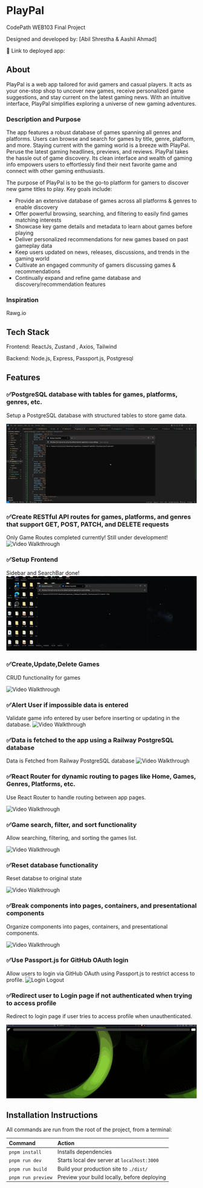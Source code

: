 # PlayPal

CodePath WEB103 Final Project

Designed and developed by: [Abil Shrestha & Aashil Ahmad]

🔗 Link to deployed app:

## About

PlayPal is a web app tailored for avid gamers and casual players. It acts as your one-stop shop to uncover new games, receive personalized game suggestions, and stay current on the latest gaming news. With an intuitive interface, PlayPal simplifies exploring a universe of new gaming adventures.

### Description and Purpose

The app features a robust database of games spanning all genres and platforms. Users can browse and search for games by title, genre, platform, and more. Staying current with the gaming world is a breeze with PlayPal. Peruse the latest gaming headlines, previews, and reviews. PlayPal takes the hassle out of game discovery. Its clean interface and wealth of gaming info empowers users to effortlessly find their next favorite game and connect with other gaming enthusiasts.

The purpose of PlayPal is to be the go-to platform for gamers to discover new game titles to play. Key goals include:

<ul>
    <Li>Provide an extensive database of games across all platforms & genres to enable discovery</Li>
    <Li>Offer powerful browsing, searching, and filtering to easily find games matching interests</Li>
    <Li>Showcase key game details and metadata to learn about games before playing</Li>
    <Li>Deliver personalized recommendations for new games based on past gameplay data</Li>
    <Li>Keep users updated on news, releases, discussions, and trends in the gaming world</Li>
    <Li>Cultivate an engaged community of gamers discussing games & recommendations</Li>
    <Li>Continually expand and refine game database and discovery/recommendation features</Li>
</ul>

### Inspiration

Rawg.io

## Tech Stack

Frontend: ReactJs, Zustand , Axios, Tailwind 

Backend: Node.js, Express, Passport.js, Postgresql

## Features



### ✅PostgreSQL database with tables for games, platforms, genres, etc. 

Setup a PostgreSQL database with structured tables to store game data.

<img src='./client/public/feature.gif' title='db setuo' width='' alt='Video Walkthrough' />


### ✅Create RESTful API routes for games, platforms, and genres that support GET, POST, PATCH, and DELETE requests

Only Game Routes completed currently! Still under development!
<img src='./client/public/api.gif' title='api setup' width='' alt='Video Walkthrough' />

### ✅Setup Frontend 

Sidebar and SearchBar done!
<img src='./client/public/dt.gif' title='frontend setup' width='' alt='Video Walkthrough' />

### ✅Create,Update,Delete Games

CRUD functionality for games

<img src='./client/public/Add_edit_delete.gif' title='CRUD Data' width='' alt='Video Walkthrough' />


### ✅Alert User if impossible data is entered

Validate game info entered by user before inserting or updating in the database.
<img src='./client/public/Validate_data.gif' title='Validate Data' width='' alt='Video Walkthrough' />

### ✅Data is fetched to the app using a Railway PostgreSQL database

Data is Fetched from Railway PostgreSQL database
<img src='./client/public/Data_from_Db.gif' title=' Data From Db' width='' alt='Video Walkthrough' />


### ✅React Router for dynamic routing to pages like Home, Games, Genres, Platforms, etc.

Use React Router to handle routing between app pages.

<img src='./client/public/Dynamic Routes.gif' title='dynamic Router' width='' alt='Video Walkthrough' />


### ✅Game search, filter, and sort functionality

Allow searching, filtering, and sorting the games list.

<img src='./client/public/Search and filter data.gif' title='Validate Data' width='' alt='Video Walkthrough' />

### ✅Reset database functionality

Reset databse to original state

<img src='./client/public/Data_reset.gif' title='Validate Data' width='' alt='Video Walkthrough' />

### ✅Break components into pages, containers, and presentational components

Organize components into pages, containers, and presentational components.

<img src='./client/public/Component Heirarchy.gif' title='Organize components' width='' alt='Video Walkthrough' />

### ✅Use Passport.js for GitHub OAuth login 

Allow users to login via GitHub OAuth using Passport.js to restrict access to profile.
<img src='./client/public/login_logout.gif' title='Organize components' width='' alt='Login Logout' />

### ✅Redirect user to Login page if not authenticated when trying to access profile

Redirect to login page if user tries to access profile when unauthenticated.

<img src='./client/public/redirect.gif' title='Organize components' width='' alt='Redirec' />




## Installation Instructions

All commands are run from the root of the project, from a terminal:

| Command                   | Action                                            |
| :------------------------ | :-------------------------------------------------|
| `pnpm install`             | Installs dependencies                            |
| `pnpm run dev`             | Starts local dev server at `localhost:3000`      |
| `pnpm run build`           | Build your production site to `./dist/`          |
| `pnpm run preview`         | Preview your build locally, before deploying     |


